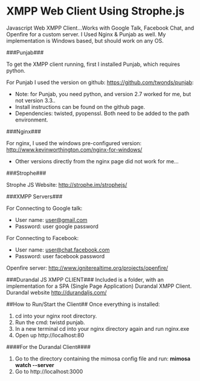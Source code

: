 XMPP Web Client Using Strophe.js
=====================

Javascript Web XMPP Client...Works with Google Talk, Facebook Chat, and Openfire for a custom server.
I Used Nginx &amp; Punjab as well. My implementation is Windows based, but should work on any OS.

###Punjab###

To get the XMPP client running, first I installed Punjab, which requires python. 

For Punjab I used the version on github: https://github.com/twonds/punjab: 

- Note: for Punjab, you need python, and version 2.7 worked for me, but not version 3.3..
- Install instructions can be found on the github page.
- Dependencies: twisted, pyopenssl. Both need to be added to the path environment.

###Nginx###

For nginx, I used the windows pre-configured version: http://www.kevinworthington.com/nginx-for-windows/
- Other versions directly from the nginx page did not work for me...

###Strophe###

Strophe JS Website: http://strophe.im/strophejs/

###XMPP Servers###

For Connecting to Google talk:
- User name: user@gmail.com
- Password: user google password

For Connecting to Facebook:
- User name: user@chat.facebook.com
- Password: user facebook password

Openfire server: http://www.igniterealtime.org/projects/openfire/

###Durandal JS XMPP CLIENT###
Included is a folder, with an implementation for a SPA (Single Page Application) Durandal XMPP Client. Durandal website http://durandaljs.com/

##How to Run/Start the Client##
Once everything is installed:
  1. cd into your nginx root directory. 
  2. Run the cmd: twistd punjab.
  3. In a new terminal cd into your nginx directory again and run nginx.exe
  4. Open up http://localhost:80
  
  ####For the Durandal Client####
  1. Go to the directory containing the mimosa config file and run: <b>mimosa watch --server</b>
  2. Go to http://localhost:3000
